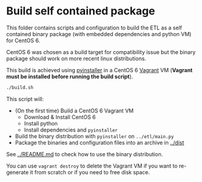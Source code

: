 # Build self contained package

This folder contains scripts and configuration to build the ETL as a
self contained binary package (with embedded dependencies and python VM)
for CentOS 6.

CentOS 6 was chosen as a build target for compatibility issue but the
binary package should work on more recent linux distributions.

This build is achieved using [pyinstaller](https://www.pyinstaller.org/) 
in a CentOS 6 [Vagrant](https://www.vagrantup.com) VM (**Vagrant must be
installed before running the build script**).

```sh
./build.sh
```

This script will:
 - (On the first time) Build a CentOS 6 Vagrant VM
    - Download & Install CentOS 6
    - Install python
    - Install dependencies and `pyinstaller`
 - Build the binary distribution with `pyinstaller` on `../etl/main.py`
 - Package the binaries and configuration files into an archive in [../dist](../dist)

See [../README.md](../README.md) to check how to use the binary distribution.

You can use `vagrant destroy` to delete the Vagrant VM if you want to
re-generate it from scratch or if you need to free disk space.